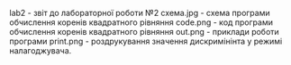 lab2 - звіт до лабораторної роботи №2
схема.jpg - схема програми обчислення коренів квадратного рівняння
code.png - код програми обчислення коренів квадратного рівняння
out.png - приклади роботи програми
print.png - роздрукування значення дискримінінта у режимі налагоджувача.
